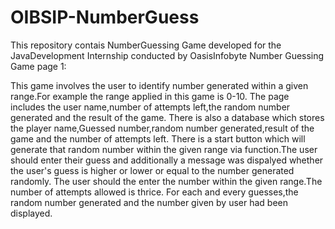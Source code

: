 # OIBSIP-NumberGuess
This repository contais NumberGuessing Game developed for the JavaDevelopment Internship
conducted by OasisInfobyte
Number Guessing Game
page 1:

This game involves the user to identify number generated within a given range.For example the range applied in this game is 0-10.
The page includes the user name,number of attempts left,the random number generated and the result of the game.
There is also a database which stores the player name,Guessed number,random number generated,result of the game and the number of attempts left.
There is a start button which will generate that random number within the given range via function.The user should enter their guess and additionally a message was dispalyed whether the user's guess is higher or lower or equal to the number generated randomly.
The user should the enter the number within the given range.The number of attempts allowed is thrice.
For each and every guesses,the random number generated and the number given by user had been displayed.
